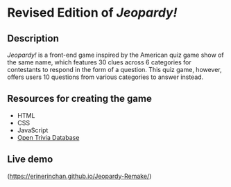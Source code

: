 # Revised Edition of _Jeopardy!_

## Description
_Jeopardy!_ is a front-end game inspired by the American quiz game show of the same name, which features 30 clues across 6 categories for contestants to respond in the form of a question. This quiz game, however, offers users 10 questions from various categories to answer instead.

## Resources for creating the game
- HTML
- CSS
- JavaScript
- [Open Trivia Database](https://opentdb.com/)

## Live demo
(https://erinerinchan.github.io/Jeopardy-Remake/)
